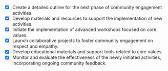 - [x] Create a detailed outline for the next phase of community engagement activities.
- [x] Develop materials and resources to support the implementation of new activities.
- [x] Initiate the implementation of advanced workshops focused on core values.
- [x] Launch collaborative projects to foster community engagement on respect and empathy.
- [x] Develop educational materials and support tools related to core values.
- [x] Monitor and evaluate the effectiveness of the newly initiated activities, incorporating ongoing community feedback.